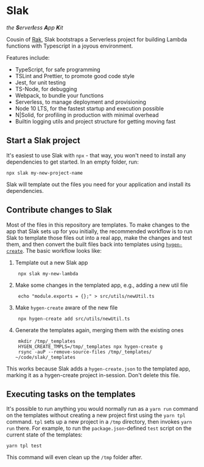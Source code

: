 # Slak

_the **S**erver**l**ess **A**pp **K**it_

Cousin of [Rak](https://github.com/bjacobel/rak), Slak bootstraps a Serverless project for building Lambda functions with Typescript in a joyous environment.

Features include:
- TypeScript, for safe programming
- TSLint and Prettier, to promote good code style
- Jest, for unit testing
- TS-Node, for debugging
- Webpack, to bundle your functions
- Serverless, to manage deployment and provisioning
- Node 10 LTS, for the fastest startup and execution possible
- N|Solid, for profiling in production with minimal overhead
- Builtin logging utils and project structure for getting moving fast

## Start a Slak project
It's easiest to use Slak with `npx` - that way, you won't need to install any dependencies to get started. In an empty folder, run:

    npx slak my-new-project-name

Slak will template out the files you need for your application and install its dependencies.

## Contribute changes to Slak
Most of the files in this repository are templates. To make changes to the app that Slak sets up for you initially, the recommended workflow is to run Slak to template those files out into a real app, make the changes and test them, and then convert the built files back into templates using [`hygen-create`](http://www.hygen.io/create). The basic workflow looks like:

1. Template out a new Slak app

        npx slak my-new-lambda

2. Make some changes in the templated app, e.g., adding a new util file

        echo "module.exports = {};" > src/utils/newUtil.ts

3. Make `hygen-create` aware of the new file

        npx hygen-create add src/utils/newUtil.ts

4. Generate the templates again, merging them with the existing ones

        mkdir /tmp/_templates
        HYGEN_CREATE_TMPLS=/tmp/_templates npx hygen-create g
        rsync -auP --remove-source-files /tmp/_templates/ ~/code/slak/_templates

This works because Slak adds a `hygen-create.json` to the templated app, marking it as a hygen-create project in-session. Don't delete this file.

## Executing tasks on the templates
It's possible to run anything you would normally run as a `yarn run` command on the templates without creating a new project first using the `yarn tpl` command. `tpl` sets up a new project in a `/tmp` directory, then invokes `yarn run` there. For example, to run the `package.json`-defined `test` script on the current state of the templates:

    yarn tpl test

This command will even clean up the `/tmp` folder after.
